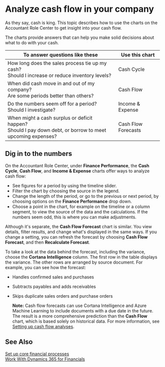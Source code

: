 <properties
                pageTitle="Analyze cash flow in your company| Project “Madeira”"
                description="Describes how to use the Cash Cycle, Income & Expense, Cash Flow, and Cash Flow Forecast charts to analyze past and future movement of cash in and out of your company."
                services="project-madeira"
                documentationCenter=""
                authors="bholtorf"
/>
<tags
    ms.service="project-madeira"
    ms.topic="article"
    ms.devlang="na"
    ms.tgt_pltfrm="na"
    ms.workload="na"
    ms.date="10/10/2016"
    ms.author="bholtorf" />
# Analyze cash flow in your company 
As they say, cash is king. This topic describes how to use the charts on the Accountant Role Center to get insight into your cash flow.  

The charts provide answers that can help you make solid decisions about what to do with your cash.

To answer questions like these | Use this chart
--- | ----
How long does the sales process tie up my cash?</br> Should I increase or reduce inventory levels? | Cash Cycle
When did cash move in and out of my company?</br> Are some periods better than others? | Cash Flow
Do the numbers seem off for a period?</br> Should I investigate? | Income & Expense
When might a cash surplus or deficit happen?</br> Should I pay down debt, or borrow to meet upcoming expenses? | Cash Flow Forecasts

## Dig in to the numbers
On the Accountant Role Center, under **Finance Performance**, the **Cash Cycle**, **Cash Flow**, and **Income & Expense** charts offer ways to analyze cash flow:
- See figures for a period by using the timeline slider.
- Filter the chart by choosing the source in the legend.
- Change the length of the period, or go to the previous or next period, by choosing options on the **Finance Performance** drop down.
- Choose a point in the chart, for example on the timeline or a column segment, to view the source of the data and the calculations. If the numbers seem odd, this is where you can make adjustments. 

Although it's separate, the **Cash Flow Forecast** chart is similar. You view details, filter results, and change what's displayed in the same ways. If you change a setting, you can refresh the forecast by choosing **Cash Flow Forecast**, and then **Recalculate Forecast**.

To take a look at the data behind the forecast, including the variance, choose the **Cortana Intelligence** column. The first row in the table displays the variance. The other rows are arranged by source document. For example, you can see how the forecast:    
- Handles confirmed sales and purchases 
- Subtracts payables and adds receivables
- Skips duplicate sales orders and purchase orders

    **Note:** Cash flow forecasts can use Cortana Intelligence and Azure Machine Learning to include documents with a due date in the future. The result is a more comprehensive prediction than the **Cash Flow** chart, which is based solely on historical data. For more information, see [Setting up cash flow analyses](set-up-cash-flow-forecasts.md).

## See Also  
[Set up core financial processes](finance-setup-finance.md)  
[Work With Dynamics 365 for Financials](ui-work-product.md)  


